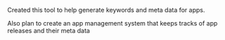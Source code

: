 Created this tool to help generate keywords and meta data for apps.

Also plan to create an app management system that keeps tracks of app releases and their meta data